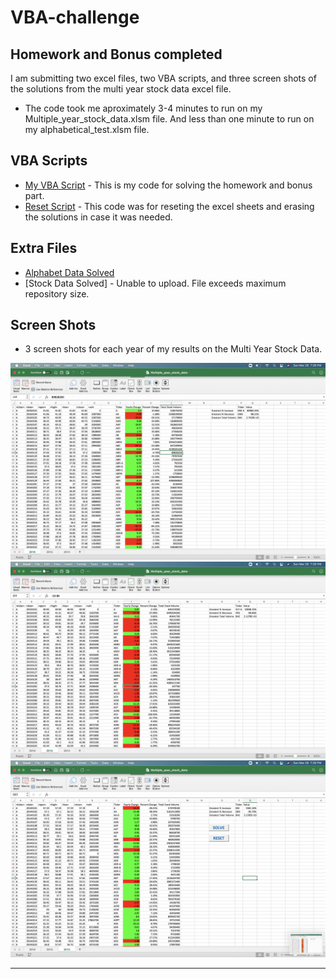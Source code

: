 # VBA-challenge
## Homework and Bonus completed

I am submitting two excel files, two VBA scripts, and three screen shots of the solutions from the multi year stock data excel file.  

* The code took me aproximately 3-4 minutes to run on my  Multiple_year_stock_data.xlsm file. And less than one minute to run on my alphabetical_test.xlsm file.

## VBA Scripts

* [My VBA Script](VBA_scripts/HWSolution.bas) - This is my code for solving the homework and bonus part.
* [Reset Script](VBA_scripts/Resetscript.bas) - This code was for reseting the excel sheets and erasing the solutions in case it was needed.  

## Extra Files

* [Alphabet Data Solved](excel_files/alphabetical_test.xlsm) 
* [Stock Data Solved] - Unable to upload. File exceeds maximum repository size.

## Screen Shots 

*  3 screen shots for each year of my results on the Multi Year Stock Data.

![moderate_solution](screenshots/screenshot_2016.png)
![moderate_solution](screenshots/screenshot_2015.png)
![moderate_solution](screenshots/screenshot_2014.png)

- - -
